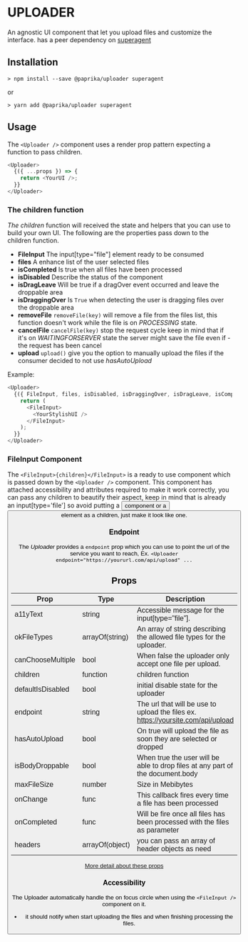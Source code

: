 # UPLOADER

An agnostic UI component that let you upload files and customize the interface. has a peer dependency on [superagent](https://github.com/visionmedia/superagent)

## Installation

`> npm install --save @paprika/uploader superagent`

or

`> yarn add @paprika/uploader superagent`

## Usage

The `<Uploader />` component uses a render prop pattern expecting a function to pass children.

```js
<Uploader>
  {({ ...props }) => {
    return <YourUI />;
  }}
</Uploader>
```

### The children function

_The children_ function will received the state and helpers that you can use to build your own UI. The following are the properties pass down to the children function.

- **FileInput**
  The input[type="file"] element ready to be consumed
- **files**
  A enhance list of the user selected files
- **isCompleted**
  Is true when all files have been processed
- **isDisabled**
  Describe the status of the component
- **isDragLeave**
  Will be true if a dragOver event occurred and leave the droppable area
- **isDraggingOver**
  Is `True` when detecting the user is dragging files over the droppable area
- **removeFile**
  `removeFile(key)` will remove a file from the files list, this function doesn't work while the file is on _PROCESSING_ state.
- **cancelFile**
  `cancelFile(key)` stop the request cycle keep in mind that if it's on _WAITINGFORSERVER_ state the server might save the file even if - the request has been cancel
- **upload**
  `upload()` give you the option to manually upload the files if the consumer decided to not use _hasAutoUpload_

Example:

```js
<Uploader>
  {({ FileInput, files, isDisabled, isDraggingOver, isDragLeave, isCompleted, upload, removeFile, cancelFile }) => {
    return (
      <FileInput>
        <YourStylishUI />
      </FileInput>
    );
  }}
</Uploader>
```

### FileInput Component

The `<FileInput>{children}</FileInput>` is a ready to use component which is passed down by the `<Uploader />` component.
This component has attached accessibility and attributes required to make it work correctly, you can pass any children to beautify their aspect, keep in mind that is already an input[type='file'] so avoid putting a <Button /> component or a <button /> element as a children, just make it look like one.

### Endpoint

The _Uploader_ provides a `endpoint` prop which you can use to point the url of the service you want to reach, Ex.
`<Uploader endpoint="https://yoururl.com/api/upload" ...`

## Props

| Prop              | Type            | Description                                                                      |
| ----------------- | --------------- | -------------------------------------------------------------------------------- |
| a11yText          | string          | Accessible message for the input[type="file"].                                   |
| okFileTypes       | arrayOf(string) | An array of string describing the allowed file types for the uploader.           |
| canChooseMultiple | bool            | When false the uploader only accept one file per upload.                         |
| children          | function        | children function                                                                |
| defaultIsDisabled | bool            | initial disable state for the uploader                                           |
| endpoint          | string          | The url that will be use to upload the files ex. https://yoursite.com/api/upload |
| hasAutoUpload     | bool            | On true will upload the file as soon they are selected or dropped                |
| isBodyDroppable   | bool            | When true the user will be able to drop files at any part of the document.body   |
| maxFileSize       | number          | Size in Mebibytes                                                                |
| onChange          | func            | This callback fires every time a file has been processed                         |
| onCompleted       | func            | Will be fire once all files has been processed with the files as parameter       |
| headers           | arrayOf(object) | you can pass an array of header objects as need                                  |

[More detail about these props](https://github.com/acl-services/paprika/blob/master/packages/Uploader/src/Uploader.js)

### Accessibility

The Uploader automatically handle the on focus circle when using the `<FileInput />` component on it.

- it should notify when start uploading the files and when finishing processing the files.
